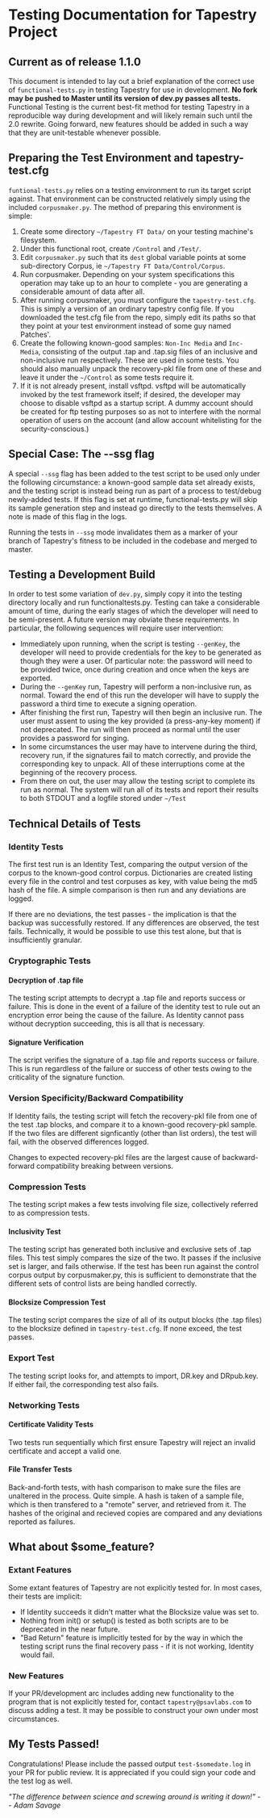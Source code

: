 # Testing Documentation for Tapestry Project
## Current as of release 1.1.0

This document is intended to lay out a brief explanation of the correct use of `functional-tests.py` in testing Tapestry for use in development. **No fork may be pushed to Master until its version of dev.py passes all tests.** Functional Testing is the current best-fit method for testing Tapestry in a reproducible way during development and will likely remain such until the 2.0 rewrite. Going forward, new features should be added in such a way that they are unit-testable whenever possible.

## Preparing the Test Environment and tapestry-test.cfg
`funtional-tests.py` relies on a testing environment to run its target script against. That environment can be constructed relatively simply using the included `corpusmaker.py`. The method of preparing this environment is simple:

1. Create some directory `~/Tapestry FT Data/` on your testing machine's filesystem.
2. Under this functional root, create `/Control` and `/Test/`.
3. Edit `corpusmaker.py` such that its `dest` global variable points at some sub-directory Corpus, ie `~/Tapestry FT Data/Control/Corpus`.
4. Run corpusmaker. Depending on your system specifications this operation may take up to an hour to complete - you are generating a considerable amount of data after all.
5. After running corpusmaker, you must configure the `tapestry-test.cfg`. This is simply a version of an ordinary tapestry config file. If you downloaded the test.cfg file from the repo, simply edit its paths so that they point at your test environment instead of some guy named Patches'.
6. Create the following known-good samples: `Non-Inc Media` and `Inc-Media`, consisting of the output .tap and .tap.sig files of an inclusive and non-inclusive run respectively. These are used in some tests. You should also manually unpack the recovery-pkl file from one of these and leave it under the `~/Control` as some tests require it.
7. If it is not already present, install vsftpd. vsftpd will be automatically invoked by the test framework itself; if desired, the developer may choose to disable vsftpd as a startup script. A dummy account should be created for ftp testing purposes so as not to interfere with the normal operation of users on the account (and allow account whitelisting for the security-conscious.)

## Special Case: The --ssg flag
A special `--ssg` flag has been added to the test script to be used only under the following circumstance: a known-good sample data set already exists, and the testing script is instead being run as part of a process to test/debug newly-added tests. If this flag is set at runtime, functional-tests.py will skip its sample generation step and instead go directly to the tests themselves. A note is made of this flag in the logs.

Running the tests in `--ssg` mode invalidates them as a marker of your branch of Tapestry's fitness to be included in the codebase and merged to master.

## Testing a Development Build
In order to test some variation of `dev.py`, simply copy it into the testing directory locally and run functionaltests.py. Testing can take a considerable amount of time, during the early stages of which the developer will need to be semi-present. A future version may obviate these requirements. In particular, the following sequences will require user intervention:

- Immediately upon running, when the script is testing `--genKey`, the developer will need to provide credentials for the key to be generated as though they were a user. Of particular note: the password will need to be provided twice, once during creation and once when the keys are exported.
- During the `--genKey` run, Tapestry will perform a non-inclusive run, as normal. Toward the end of this run the developer will have to supply the password a third time to execute a signing operation.
- After finishing the first run, Tapestry will then begin an inclusive run. The user must assent to using the key provided (a press-any-key moment) if not deprecated. The run will then proceed as normal until the user provides a password for singing.
- In some circumstances the user may have to intervene during the third, recovery run, if the signatures fail to match correctly, and provide the corresponding key to unpack. All of these interruptions come at the beginning of the recovery process.
- From there on out, the user may allow the testing script to complete its run as normal. The system will run all of its tests and report their results to both STDOUT and a logfile stored under `~/Test`

## Technical Details of Tests
### Identity Tests
The first test run is an Identity Test, comparing the output version of the corpus to the known-good control corpus. Dictionaries are created listing every file in the control and test corpuses as key, with value being the md5 hash of the file. A simple comparison is then run and any deviations are logged.

If there are no deviations, the test passes - the implication is that the backup was successfully restored. If any differences are observed, the test fails. Technically, it would be possible to use this test alone, but that is insufficiently granular.

### Cryptographic Tests
#### Decryption of .tap file
The testing script attempts to decrypt a .tap file and reports success or failure. This is done in the event of a failure of the identity test to rule out an encryption error being the cause of the failure. As Identity cannot pass without decryption succeeding, this is all that is necessary.

#### Signature Verification
The script verifies the signature of a .tap file and reports success or failure. This is run regardless of the failure or success of other tests owing to the criticality of the signature function.

### Version Specificity/Backward Compatibility
If Identity fails, the testing script will fetch the recovery-pkl file from one of the test .tap blocks, and compare it to a known-good recovery-pkl sample. If the two files are different signficantly (other than list orders), the test will fail, with the observed differences logged.

Changes to expected recovery-pkl files are the largest cause of backward-forward compatibility breaking between versions.

### Compression Tests
The testing script makes a few tests involving file size, collectively referred to as compression tests.

#### Inclusivity Test
The testing script has generated both inclusive and exclusive sets of .tap files. This test simply compares the size of the two. It passes if the inclusive set is larger, and fails otherwise. If the test has been run against the control corpus output by corpusmaker.py, this is sufficient to demonstrate that the different sets of control lists are being handled correctly.

#### Blocksize Compression Test
The testing script compares the size of all of its output blocks (the .tap files) to the blocksize defined in `tapestry-test.cfg`. If none exceed, the test passes.

### Export Test
The testing script looks for, and attempts to import, DR.key and DRpub.key. If either fail, the corresponding test also fails.

### Networking Tests
#### Certificate Validity Tests
Two tests run sequentially which first ensure Tapestry will reject an invalid certificate and accept a valid one.


#### File Transfer Tests
Back-and-forth tests, with hash comparison to make sure the files are unaltered in the process. Quite simple. A hash is taken of a sample file, which is then transfered to a "remote" server, and retrieved from it. The hashes of the original and recieved copies are compared and any deviations reported as failures.


## What about $some_feature?
### Extant Features
Some extant features of Tapestry are not explicitly tested for. In most cases, their tests are implicit:
- If Identity succeeds it didn't matter what the Blocksize value was set to.
- Nothing from init() or setup() is tested as both scripts are to be deprecated in the near future.
- "Bad Return" feature is implicitly tested for by the way in which the testing script runs the final recovery pass - if it is not working, Identity would fail.

### New Features
If your PR/development arc includes adding new functionality to the program that is not explicitly tested for, contact `tapestry@psavlabs.com` to discuss adding a test. It may be possible to construct your own under most circumstances.

## My Tests Passed!
Congratulations! Please include the passed output `test-$somedate.log` in your PR for public review. It is appreciated if you could sign your code and the test log as well.

*"The difference between science and screwing around is writing it down!"
-- Adam Savage*